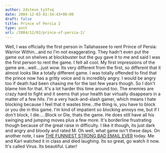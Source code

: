 ```yaml
---
author: 2dsteve_ty3fxq
date: 2004-12-03 01:34:43+00:00
draft: false
title: Prince of Persia 2
type: post
url: /2004/12/02/prince-of-persia-2/
---
```


Well, I was officially the first person in Tallahassee to rent Prince of Persia: Warrior Within...and no I'm not exaggerating. They hadn't even put the game out on shelves at blockbuster but the guy gave it to me and said I was the first person to rent the game. I felt all cool.
My first impressions of the game are...well....just wow. Its very different from the first, so different that it almost looks like a totally different game. I was totally offended to find that the prince now has a gritty voice and is incredibly angry. I would be angry too if death had been chasing me for the last few years though. So I don't blame him for that. It's a lot harder this time around too. The enemies are crazy hard to fight and it seems that your health bar virtually disappears in a matter of a few hits. I'm a very hack-and-slash gamer, which means I hate blocking because I feel that it wastes time...the thing is, you have to block or you die in this game. I'm kind of impatient so blocking annoys me, but if I don't block, I die.....Block or Die, thats the game. He does still have all his swinging and jumping moves plus a few more. It's borderline frustrating though because of the great raise in difficulty. I like it though, its just dark and angry and bloody and rated M. Oh well, what game isn't these days.
On another note, I saw [THE FUNNIEST STRONG BAD EMAIL EVER](http://www.homestarrunner.com/) today. Me and Karl watched it in class and died laughing. Its so great, go watch it now. It's called Virus. Its beautiful. Later!

